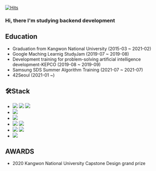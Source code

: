 [![Hits](https://hits.seeyoufarm.com/api/count/incr/badge.svg?url=https%3A%2F%2Fgithub.com%2FNamHyeop&count_bg=%2379C83D&title_bg=%23555555&icon=&icon_color=%23E7E7E7&title=hits&edge_flat=false)](https://hits.seeyoufarm.com)
### Hi, there I'm studying backend development
## Education
- Graduation from Kangwon National University (2015-03 ~ 2021-02)
- Google Maching Learnig StudyJam (2019-07 ~ 2019-08)
- Development training for problem-solving artificial intelligence development-KEPCO (2019-08 ~ 2019-09)
- Samsung SDS Summer Algorithm Training (2021-07 ~ 2021-07)
- 42Seoul (2021-01 ~)
## 🛠Stack
- <img src="https://img.shields.io/badge/C-00599C?style=flat&logo=C&logoColor=white"/> <img src="https://img.shields.io/badge/C++-00599C?style=flat&logo=C%2B%2B&logoColor=white"/> <img src="https://img.shields.io/badge/JAVA-007396?style=flat&logo=java&logoColor=white">
- <img src="https://img.shields.io/badge/mysql-4479A1?style=flat&logo=mysql&logoColor=white">
- <img src="https://img.shields.io/badge/linux-yellow?style=flat&logo=linux&logoColor=white">
- <img src="https://img.shields.io/badge/Spring-6DB33F?style=flat&logo=Spring&logoColor=white"> <img src="https://img.shields.io/badge/Apache Storm-007396?style=flat&logo=Apache Spark&logoColor=white">
- <img src="https://img.shields.io/badge/github-181717?style=flat&logo=github&logoColor=white"> <img src="https://img.shields.io/badge/Docker-blue?style=flat&logo=Docker&logoColor=white">
- <img src="https://img.shields.io/badge/Amazon AWS-orange?style=flat&logo=Amazon%20AWS&logoColor=white"/>
## AWARDS
- 2020 Kangwon National University Capstone Design grand prize
